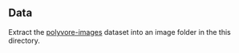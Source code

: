 ## Data

Extract the [polyvore-images](https://drive.google.com/file/d/0B4Eo9mft9jwoNm5WR3ltVkJWX0k/view?resourcekey=0-U-30d1POF7IlnAE5bzOzPA) dataset into an image folder in the this directory.